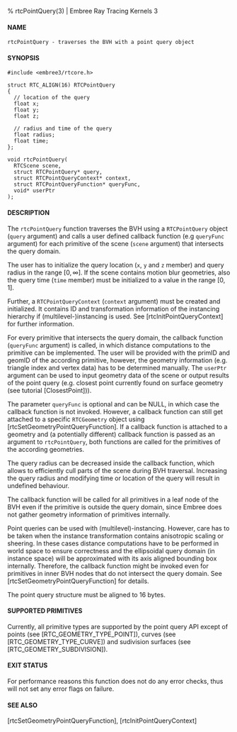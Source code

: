 % rtcPointQuery(3) | Embree Ray Tracing Kernels 3

#### NAME

    rtcPointQuery - traverses the BVH with a point query object

#### SYNOPSIS

    #include <embree3/rtcore.h>

    struct RTC_ALIGN(16) RTCPointQuery
    {
      // location of the query
      float x;
      float y;
      float z;

      // radius and time of the query
      float radius;
      float time;
    };

    void rtcPointQuery(
      RTCScene scene,
      struct RTCPointQuery* query,
      struct RTCPointQueryContext* context,
      struct RTCPointQueryFunction* queryFunc,
      void* userPtr
    );

#### DESCRIPTION

The `rtcPointQuery` function traverses the BVH using a `RTCPointQuery` object
(`query` argument) and calls a user defined callback function (e.g
`queryFunc` argument) for each primitive of the scene (`scene` argument) that
intersects the query domain.

The user has to initialize the query location (`x`, `y` and `z` member) and
query radius in the range $[0, \infty]$. If the scene contains motion blur
geometries, also the query time (`time` member) must be initialized to a
value in the range $[0, 1]$.

Further, a `RTCPointQueryContext` (`context` argument) must be
created and initialized. It contains ID and transformation information of the
instancing hierarchy if (multilevel-)instancing is used. See
[rtcInitPointQueryContext] for further information.

For every primitive that intersects the query domain, the callback function
(`queryFunc` argument) is called, in which distance computations to the
primitive can be implemented. The user will be provided with the primID and
geomID of the according primitive, however, the geometry information (e.g.
triangle index and vertex data) has to be determined manually. The `userPtr`
argument can be used to input geometry data of the scene or output results of
the point query (e.g. closest point currently found on surface geometry (see
tutorial [ClosestPoint])).

The parameter `queryFunc` is optional and can be NULL, in which case
the callback function is not invoked. However, a callback function
can still get attached to a specific `RTCGeometry`
object using [rtcSetGeometryPointQueryFunction]. If a callback function is
attached to a geometry and (a potentially different) callback function is passed
as an argument to `rtcPointQuery`, both functions are called for the
primitives of the according geometries.

The query radius can be decreased inside the callback function, which allows
to efficiently cull parts of the scene during BVH traversal. Increasing the
query radius and modifying time or location of the query will result in
undefined behaviour.

The callback function will be called for all primitives in a leaf node of the
BVH even if the primitive is outside the query domain, since Embree does not
gather geometry information of primitives internally.

Point queries can be used with (multilevel)-instancing. However, care has to
be taken when the instance transformation contains anisotropic scaling or
sheering. In these cases distance computations have to be performed in world
space to ensure correctness and the ellipsoidal query domain (in instance
space) will be approximated with its axis aligned bounding box internally.
Therefore, the callback function might be invoked even for primitives in
inner BVH nodes that do not intersect the query domain. See
[rtcSetGeometryPointQueryFunction] for details.

The point query structure must be aligned to 16 bytes.

#### SUPPORTED PRIMITIVES

Currently, all primitive types are supported by the point query API except of
points (see [RTC_GEOMETRY_TYPE_POINT]), curves (see
[RTC_GEOMETRY_TYPE_CURVE]) and sudivision surfaces (see
[RTC_GEOMETRY_SUBDIVISION]).

#### EXIT STATUS

For performance reasons this function does not do any error checks,
thus will not set any error flags on failure.

#### SEE ALSO

[rtcSetGeometryPointQueryFunction], [rtcInitPointQueryContext]
